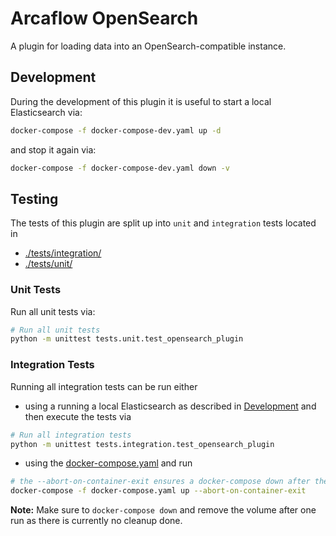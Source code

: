 # Arcaflow OpenSearch

A plugin for loading data into an OpenSearch-compatible instance.

## Development

During the development of this plugin it is useful to start a local Elasticsearch via:
```bash
docker-compose -f docker-compose-dev.yaml up -d
```

and stop it again via:
```bash
docker-compose -f docker-compose-dev.yaml down -v
```

## Testing

The tests of this plugin are split up into `unit` and `integration` tests located in 
- [./tests/integration/](./tests/integration/)
- [./tests/unit/](./tests/unit/)

### Unit Tests

Run all unit tests via:
```bash
# Run all unit tests
python -m unittest tests.unit.test_opensearch_plugin
```

### Integration Tests

Running all integration tests can be run either 
- using a running a local Elasticsearch as described in [Development](#development) and then execute the tests via
```bash
# Run all integration tests
python -m unittest tests.integration.test_opensearch_plugin
```

- using the [docker-compose.yaml](./docker-compose.yaml) and run
```bash
# the --abort-on-container-exit ensures a docker-compose down after the tests have run
docker-compose -f docker-compose.yaml up --abort-on-container-exit
```

__Note:__ Make sure to `docker-compose down` and remove the volume after one run as there is currently no cleanup done. 
